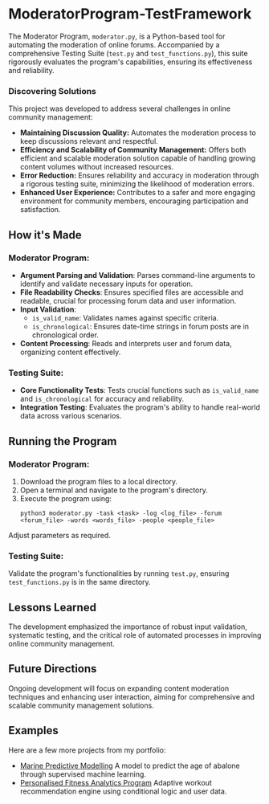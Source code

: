 # ModeratorProgram-TestFramework
The Moderator Program, `moderator.py`, is a Python-based tool for automating the moderation of online forums. Accompanied by a comprehensive Testing Suite (`test.py` and `test_functions.py`), this suite rigorously evaluates the program's capabilities, ensuring its effectiveness and reliability.

### Discovering Solutions
This project was developed to address several challenges in online community management:
- **Maintaining Discussion Quality:** Automates the moderation process to keep discussions relevant and respectful.
- **Efficiency and Scalability of Community Management:** Offers both efficient and scalable moderation solution capable of handling growing content volumes without increased resources.
- **Error Reduction:** Ensures reliability and accuracy in moderation through a rigorous testing suite, minimizing the likelihood of moderation errors.
- **Enhanced User Experience:** Contributes to a safer and more engaging environment for community members, encouraging participation and satisfaction.

## How it's Made

### Moderator Program:
- **Argument Parsing and Validation**: Parses command-line arguments to identify and validate necessary inputs for operation.
- **File Readability Checks**: Ensures specified files are accessible and readable, crucial for processing forum data and user information.
- **Input Validation**:
  - `is_valid_name`: Validates names against specific criteria.
  - `is_chronological`: Ensures date-time strings in forum posts are in chronological order.
- **Content Processing**: Reads and interprets user and forum data, organizing content effectively.

### Testing Suite:
- **Core Functionality Tests**: Tests crucial functions such as `is_valid_name` and `is_chronological` for accuracy and reliability.
- **Integration Testing**: Evaluates the program's ability to handle real-world data across various scenarios.

## Running the Program

### Moderator Program:
1. Download the program files to a local directory.
2. Open a terminal and navigate to the program's directory.
3. Execute the program using:
   ```
   python3 moderator.py -task <task> -log <log_file> -forum <forum_file> -words <words_file> -people <people_file>
   ```
Adjust parameters as required.

### Testing Suite:
Validate the program's functionalities by running `test.py`, ensuring `test_functions.py` is in the same directory.

## Lessons Learned
The development emphasized the importance of robust input validation, systematic testing, and the critical role of automated processes in improving online community management.

## Future Directions
Ongoing development will focus on expanding content moderation techniques and enhancing user interaction, aiming for comprehensive and scalable community management solutions.

## Examples
Here are a few more projects from my portfolio:
- [Marine Predictive Modelling](https://github.com/christy511/Marine-Predictive-Modelling)
A model to predict the age of abalone through supervised machine learning.
- [Personalised Fitness Analytics Program](https://github.com/christy511/Personalised-Fitness-Analytics-Program)
Adaptive workout recommendation engine using conditional logic and user data.

